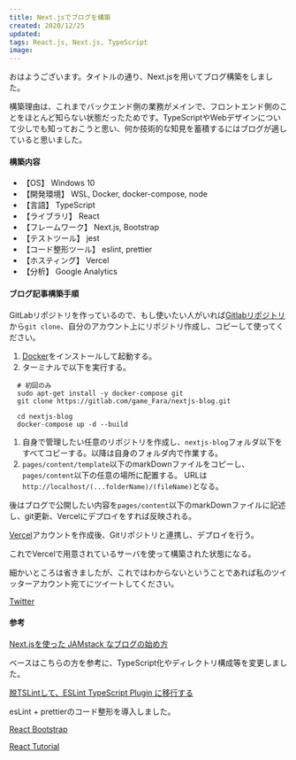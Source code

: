 ```yaml
---
title: Next.jsでブログを構築
created: 2020/12/25
updated: 
tags: React.js, Next.js, TypeScript
image: 
---
```


おはようございます。タイトルの通り、Next.jsを用いてブログ構築をしました。

構築理由は、これまでバックエンド側の業務がメインで、フロントエンド側のことをほとんど知らない状態だったためです。TypeScriptやWebデザインについて少しでも知っておこうと思い、何か技術的な知見を蓄積するにはブログが適していると思いました。

#### 構築内容

* 【OS】 Windows 10
* 【開発環境】 WSL, Docker, docker-compose, node
* 【言語】 TypeScript
* 【ライブラリ】 React
* 【フレームワーク】 Next.js, Bootstrap
* 【テストツール】 jest
* 【コード整形ツール】 eslint, prettier
* 【ホスティング】 Vercel
* 【分析】 Google Analytics

#### ブログ記事構築手順
GitLabリポジトリを作っているので、もし使いたい人がいれば[Gitlabリポジトリ](https://gitlab.com/game_Fara/nextjs-blog)から`git clone`、自分のアカウント上にリポジトリ作成し、コピーして使ってください。

1. [Docker](https://www.docker.com/products/docker-desktop)をインストールして起動する。
1. ターミナルで以下を実行する。
```shell
  # 初回のみ
  sudo apt-get install -y docker-compose git
  git clone https://gitlab.com/game_Fara/nextjs-blog.git
```
```shell
  cd nextjs-blog
  docker-compose up -d --build
```

1. 自身で管理したい任意のリポジトリを作成し、`nextjs-blog`フォルダ以下をすべてコピーする。以降は自身のフォルダ内で作業する。
1. `pages/content/template`以下のmarkDownファイルをコピーし、`pages/content`以下の任意の場所に配置する。
URLは`http://localhost/(...folderName)/(fileName)`となる。

後はブログで公開したい内容を`pages/content`以下のmarkDownファイルに記述し、git更新、Vercelにデプロイをすれば反映される。

[Vercel](https://vercel.com/login)アカウントを作成後、Gitリポジトリと連携し、デプロイを行う。

これでVercelで用意されているサーバを使って構築された状態になる。

細かいところは省きましたが、これではわからないということであれば私のツイッターアカウント宛てにツイートしてください。

[Twitter](https://twitter.com/game_Fara)

#### 参考

[Next.jsを使った JAMstack なブログの始め方](https://gotohayato.com/content/517/)

ベースはこちらの方を参考に、TypeScript化やディレクトリ構成等を変更しました。

[脱TSLintして、ESLint TypeScript Plugin に移行する](https://qiita.com/suzuki_sh/items/fe9b60c4f9e1dbc5d903)

esLint + prettierのコード整形を導入しました。

[React Bootstrap](https://react-bootstrap.github.io/)

[React Tutorial](https://ja.reactjs.org/tutorial/tutorial.html)
